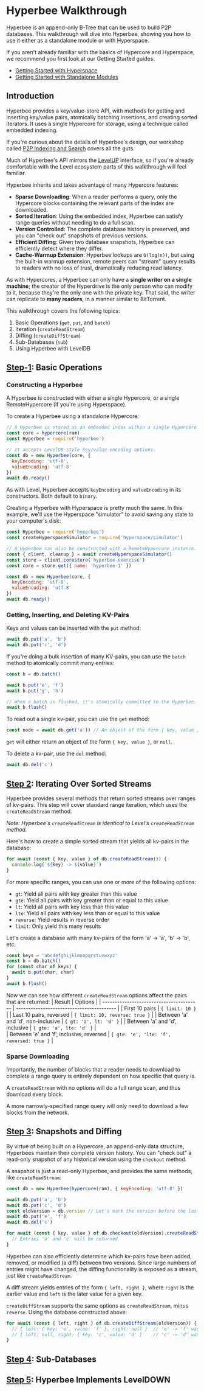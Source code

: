 # Hyperbee Walkthrough

Hyperbee is an append-only B-Tree that can be used to build P2P databases. This walkthrough will dive into Hyperbee, showing you how to use it either as a standalone module or with Hyperspace.

If you aren't already familiar with the basics of Hypercore and Hyperspace, we recommend you first look at our Getting Started guides:
* [Getting Started with Hyperspace](/guides/walkthroughs/hyperspace)
* [Getting Started with Standalone Modules](/guides/walkthroughs/standalone-modules)

## Introduction

Hyperbee provides a key/value-store API, with methods for getting and inserting key/value pairs, atomically batching insertions, and creating sorted iterators. It uses a single Hypercore for storage, using a technique called embedded indexing.

If you're curious about the details of Hyperbee's design, our workshop called [P2P Indexing and Search](https://github.com/hypercore-protocol/p2p-indexing-and-search) covers all the guts.

Much of Hyperbee's API mirrors the [LevelUP](https://github.com/Level/levelup) interface, so if you're already comfortable with the Level ecosystem parts of this walkthrough will feel familiar.

Hyperbee inherits and takes advantage of many Hypercore features:
* __Sparse Downloading__: When a reader performs a query, only the Hypercore blocks containing the relevant parts of the index are downloaded.
* __Sorted Iteration__: Using the embedded index, Hyperbee can satisfy range queries without needing to do a full scan.
* __Version Controlled__: The complete database history is preserved, and you can "check out" snapshots of previous versions.
* __Efficient Diffing__: Given two database snapshots, Hyperbee can efficiently detect where they differ.
* __Cache-Warmup Extension__: Hyperbee lookups are `O(log(n))`, but using the built-in warmup extension, remote peers can "stream" query results to readers with no loss of trust, dramatically reducing read latency.

As with Hypercores, a Hyperbee can only have a __single writer on a single machine__; the creator of the Hyperdrive is the only person who can modify to it, because they're the only one with the private key. That said, the writer can replicate to __many readers__, in a manner similar to BitTorrent.

This walkthrough covers the following topics:
1. Basic Operations (`get`, `put`, and `batch`)
2. Iteration (`createReadStream`)
3. Diffing (`createDiffStream`)
4. Sub-Databases (`sub`)
5. Using Hyperbee with LevelDB 

## [Step-1](1a-basics.js): Basic Operations

### Constructing a Hyperbee

A Hyperbee is constructed with either a single Hypercore, or a single RemoteHypercore (if you're using Hyperspace).

To create a Hyperbee using a standalone Hypercore:
```js
// A Hyperbee is stored as an embedded index within a single Hypercore.
const core = hypercore(ram)
const Hyperbee = require('hyperbee')

// It accepts LevelDB-style key/value encoding options.
const db = new Hyperbee(core, {
  keyEncoding: 'utf-8',
  valueEncoding: 'utf-8'
})
await db.ready()
```

As with Level, Hyperbee accepts `keyEncoding` and `valueEncoding` in its constructors. Both default to `binary`.

Creating a Hyperbee with Hyperspace is pretty much the same. In this example, we'll use the Hyperspace "simulator" to avoid saving any state to your computer's disk:
```js
const Hyperbee = require('hyperbee')
const createHyperspaceSimulator = require('hyperspace/simulator')

// A Hyperbee can also be constructed with a RemoteHypercore instance.
const { client, cleanup } = await createHyperspaceSimulator()
const store = client.corestore('hyperbee-exercise')
const core = store.get({ name: 'hyperbee-1' })

const db = new Hyperbee(core, {
  keyEncoding: 'utf-8',
  valueEncoding: 'utf-8'
})
await db.ready()
```

### Getting, Inserting, and Deleting KV-Pairs

Keys and values can be inserted with the `put` method:
```js
await db.put('a', 'b')
await db.put('c', 'd')
```

If you're doing a bulk insertion of many KV-pairs, you can use the `batch` method to atomically commit many entries:
```js
const b = db.batch()

await b.put('e', 'f')
await b.put('g', 'h')

// When a batch is flushed, it's atomically committed to the Hyperbee.
await b.flush()
```

To read out a single kv-pair, you can use the `get` method:
```js
const node = await db.get('a')) // An object of the form { key, value }
```
`get` will either return an object of the form `{ key, value }`, or `null`.

To delete a kv-pair, use the `del` method:
```js
await db.del('c')
```

## [Step 2](2-iterators.js): Iterating Over Sorted Streams

Hyperbee provides several methods that return sorted streams over ranges of kv-pairs. This step will cover standard range iteration, which uses the `createReadStream` method.

*Note: Hyperbee's `createReadStream` is identical to Level's `createReadStream` method.*

Here's how to create a simple sorted stream that yields all kv-pairs in the database:
```js
for await (const { key, value } of db.createReadStream()) {
  console.log(`${key} -> ${value}`)
}
```

For more specific ranges, you can use one or more of the following options:
* `gt`: Yield all pairs with key greater than this value
* `gte`: Yield all pairs with key greater than or equal to this value
* `lt`: Yield all pairs with key less than this value
* `lte`: Yield all pairs with key less than or equal to this value
* `reverse`: Yield results in reverse order
* `limit`: Only yield this many results

Let's create a database with many kv-pairs of the form 'a' -> 'a', 'b' -> 'b', etc:
```js
const keys = 'abcdefghijklmnopqrstuvwxyz'
const b = db.batch()
for (const char of keys) {
  await b.put(char, char)
}
await b.flush()
```

Now we can see how different `createReadStream` options affect the pairs that are returned:
|                  Result                  |                Options                    | 
| ---------------------------------------- | ----------------------------------------- |
| First 10 pairs                           | `{ limit: 10 }`                           |
| Last 10 pairs, reversed                  | `{ limit: 10, reverse: true }`            |
| Between 'a' and 'd', non-inclusive       | `{ gt: 'a', lt: 'd' }`                    |
| Between 'a' and 'd', inclusive           | `{ gte: 'a', lte: 'd' }`                  |  
| Between 'e' and 'f', inclusive, reversed | `{ gte: 'e', 'lte: 'f', reversed: true }` |

### Sparse Downloading

Importantly, the number of blocks that a reader needs to download to complete a range query is entirely dependent on how specific that query is. 

A `createReadStream` with no options will do a full range scan, and thus download every block.

A more narrowly-specified range query will only need to download a few blocks from the network.

## [Step 3](3-diffs.js): Snapshots and Diffing

By virtue of being built on a Hypercore, an append-only data structure, Hyperbees maintain their complete version history. You can "check out" a read-only snapshot of any historical version using the `checkout` method.

A snapshot is just a read-only Hyperbee, and provides the same methods, like `createReadStream`:
```js
const db = new Hyperbee(hypercore(ram), { keyEncoding: 'utf-8' })

await db.put('a', 'b')
await db.put('c', 'd')
const oldVersion = db.version // Let's mark the version before the last insertion
await db.put('e', 'f')
await db.del('c')

for await (const { key, value } of db.checkout(oldVersion).createReadStream()) {
  // Entries 'a' and 'c' will be returned
}
```

Hyperbee can also efficiently determine which kv-pairs have been added, removed, or modified (a diff) between two versions. Since large numbers of entries might have changed, the diffing functionality is exposed as a stream, just like `createReadStream`.

A diff stream yields entries of the form `{ left, right }`, where `right` is the earlier value and `left` is the later value for a given key.

`createDiffStream` supports the same options as `createReadStream`, minus `reverse`. Using the database constructed above:
```js
for await (const { left, right } of db.createDiffStream(oldVersion)) {
  // { left: { key: 'e', value: 'f' }, right: null }  // 'e' -> 'f' was added
  // { left: null, right: { key: 'c', value: 'd' }    // 'c' -> 'd' was deleted
}
```

## [Step 4](4-sub.js): Sub-Databases

## [Step 5](5-leveldown.js): Hyperbee Implements LevelDOWN

